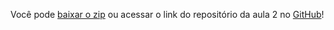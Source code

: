Você pode [baixar o zip](https://github.com/alura-cursos/2495_node_testes/archive/refs/heads/aula-2.zip) ou acessar o link do repositório da aula 2 no [GitHub](https://github.com/alura-cursos/2495_node_testes/tree/aula-2)!